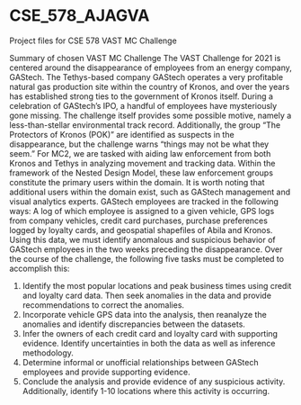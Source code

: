# CSE_578_AJAGVA
Project files for CSE 578 VAST MC Challenge 

Summary of chosen VAST MC Challenge 
The VAST Challenge for 2021 is centered around the disappearance of employees from an energy company, GAStech. The Tethys-based company GAStech operates a very profitable natural gas production site within the country of Kronos, and over the years has established strong ties to the government of Kronos itself. During a celebration of GAStech’s IPO, a handful of employees have mysteriously gone missing. The challenge itself provides some possible motive, namely a less-than-stellar environmental track record. Additionally, the group “The Protectors of Kronos (POK)” are identified as suspects in the disappearance, but the challenge warns “things may not be what they seem.”
For MC2, we are tasked with aiding law enforcement from both Kronos and Tethys in analyzing movement and tracking data. Within the framework of the Nested Design Model, these law enforcement groups constitute the primary users within the domain. It is worth noting that additional users within the domain exist, such as GAStech management and visual analytics experts. GAStech employees are tracked in the following ways: A log of which employee is assigned to a given vehicle, GPS logs from company vehicles, credit card purchases, purchase preferences logged by loyalty cards, and geospatial shapefiles of Abila and Kronos. Using this data, we must identify anomalous and suspicious behavior of GAStech employees in the two weeks preceding the disappearance. Over the course of the challenge, the following five tasks must be completed to accomplish this:
1. Identify the most popular locations and peak business times using credit and loyalty card data. Then seek anomalies in the data and provide recommendations to correct the anomalies.
2.  Incorporate vehicle GPS data into the analysis, then reanalyze the anomalies and identify discrepancies between the datasets. 
3. Infer the owners of each credit card and loyalty card with supporting evidence. Identify uncertainties in both the data as well as inference methodology.
4. Determine informal or unofficial relationships between GAStech employees and provide supporting evidence.
5. Conclude the analysis and provide evidence of any suspicious activity. Additionally, identify 1-10 locations where this activity is occurring.
